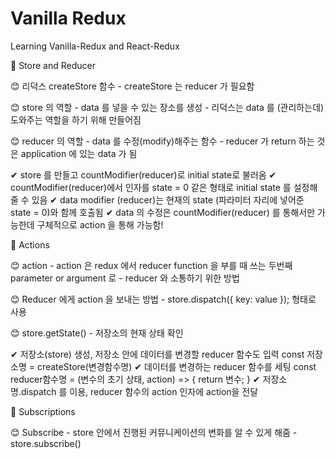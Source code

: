# Vanilla Redux

Learning Vanilla-Redux and React-Redux

📌 Store and Reducer

  😊 리덕스 createStore 함수
    - createStore 는 reducer 가 필요함

  😊 store 의 역할
    - data 를 넣을 수 있는 장소를 생성
    - 리덕스는 data 를 (관리하는데) 도와주는 역할을 하기 위해 만들어짐

  😊 reducer 의 역할
    - data 를 수정(modify)해주는 함수
    - reducer 가 return 하는 것은 application 에 있는 data 가 됨

  ✔ store 를 만들고 countModifier(reducer)로 initial state로 불러옴
  ✔ countModifier(reducer)에서 인자를 state = 0 같은 형태로 initial state 를 설정해줄 수 있음
  ✔ data modifier (reducer)는 현재의 state (파라미터 자리에 넣어준 state = 0)와 함께 호출됨 
  ✔ data 의 수정은 countModifier(reducer) 를 통해서만 가능한데 구체적으로 action 을 통해 가능함!

📌 Actions

  😊 action
    - action 은 redux 에서 reducer function 을 부를 때 쓰는 두번째 parameter or argument 로
    - reducer 와 소통하기 위한 방법
  
  😊 Reducer 에게 action 을 보내는 방법
    - store.dispatch({ key: value }); 형태로 사용

  😊 store.getState()
    - 저장소의 현재 상태 확인

  ✔ 저장소(store) 생성, 저장소 안에 데이터를 변경할 reducer 함수도 입력
    const 저장소명 = createStore(변경함수명)
  ✔ 데이터를 변경하는 reducer 함수를 세팅
    const reducer함수명 = (변수의 초기 상태, action) => {
      return 변수;
    } 
  ✔ 저장소명.dispatch 를 이용, reducer 함수의 action 인자에 action을 전달

📌 Subscriptions

  😊 Subscribe
    - store 안에서 진행된 커뮤니케이션의 변화를 알 수 있게 해줌
    - store.subscribe()